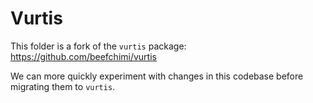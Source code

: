 # Vurtis

This folder is a fork of the `vurtis` package: <https://github.com/beefchimi/vurtis>

We can more quickly experiment with changes in this codebase before migrating them to `vurtis`.
